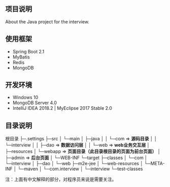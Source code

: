 ## 项目说明
About the Java project for the interview.



## 使用框架

- Spring Boot 2.1
- MyBatis
- Redis
- MongoDB



## 开发环境

- Windows 10
- MongoDB Server 4.0 
- IntelliJ IDEA 2018.2 | MyEclipse 2017 Stable 2.0



## 目录说明

根目录
├─.settings
├─src
│  └─main
│      ├─java
│      │  └─com => **源码目录**
│      │      └─interview
│      │          ├─dao => **数据访问层**
│      │          └─web => **web业务交互层**
│      ├─resources
│      └─webapp => **页面目录（此目录根目录的页面为前台页面）**
│          ├─admin => **后台页面**
│          └─WEB-INF
└─target
    ├─classes
    │  └─com
    │      └─interview
    │          ├─dao
    │          └─web
    ├─m2e-jee
    │  └─web-resources
    │      └─META-INF
    │          └─maven
    │              └─com.interview
    │                  └─interview
    └─test-classes

注：上面有中文解释的部分，对程序员来说是需要关注。
